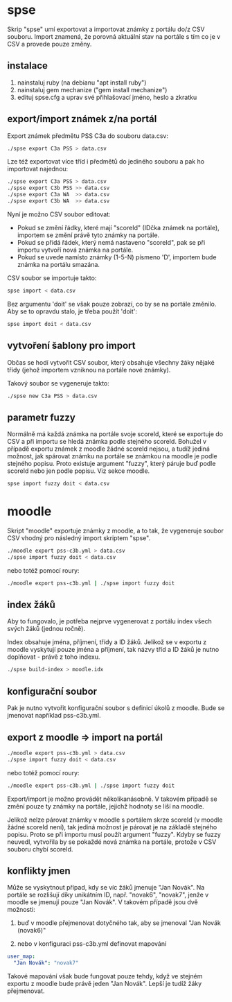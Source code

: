 # spse

Skrip "spse" umí exportovat a importovat známky z portálu do/z CSV souboru. Import znamená, že porovná aktuální stav na portále s tím co je v CSV a provede pouze změny.

## instalace

1. nainstaluj ruby (na debianu "apt install ruby")
2. nainstaluj gem mechanize ("gem install mechanize")
4. edituj spse.cfg a uprav své přihlašovací jméno, heslo a zkratku

## export/import známek z/na portál

Export známek předmětu PSS C3a do souboru data.csv:

```bash
./spse export C3a PSS > data.csv
```

Lze též exportovat více tříd i předmětů do jediného souboru a pak ho importovat najednou:

```bash
./spse export C3a PSS > data.csv
./spse export C3b PSS >> data.csv
./spse export C3a WA  >> data.csv
./spse export C3b WA  >> data.csv
```

Nyní je možno CSV soubor editovat:
  - Pokud se změní řádky, které mají "scoreId" (IDčka známek na portále), importem se změní právě tyto známky na portále.
  - Pokud se přidá řádek, který nemá nastaveno "scoreId", pak se při importu vytvoří nová známka na portále.
  - Pokud se uvede namísto známky (1-5-N) písmeno 'D', importem bude známka na portálu smazána.

CSV soubor se importuje takto:

```bash
spse import < data.csv
```

Bez argumentu 'doit' se však pouze zobrazí, co by se na portále změnilo. Aby se to opravdu stalo, je třeba použít 'doit':

```bash
spse import doit < data.csv
```

## vytvoření šablony pro import

Občas se hodí vytvořit CSV soubor, který obsahuje všechny žáky nějaké třídy (jehož importem vzniknou na portále nové známky).

Takový soubor se vygeneruje takto:

```bash
./spse new C3a PSS > data.csv
```

## parametr fuzzy

Normálně má každá známka na portále svoje scoreId, které se exportuje do CSV a při importu se hledá známka podle stejného scoreId.
Bohužel v případě exportu známek z moodle žádné scoreId nejsou, a tudíž jediná možnost, jak spárovat známku na portále se známkou na moodle je podle stejného popisu.
Proto existuje argument "fuzzy", který páruje buď podle scoreId nebo jen podle popisu. Viz sekce moodle.

```bash
spse import fuzzy doit < data.csv
```

# moodle

Skript "moodle" exportuje známky z moodle, a to tak, že vygeneruje soubor CSV vhodný pro následný import skriptem "spse".

```bash
./moodle export pss-c3b.yml > data.csv
./spse import fuzzy doit < data.csv
```

nebo totéž pomocí roury:

```bash
./moodle export pss-c3b.yml | ./spse import fuzzy doit
```

## index žáků

Aby to fungovalo, je potřeba nejprve vygenerovat z portálu index všech svých žáků (jednou ročně). 

Index obsahuje jména, příjmení, třídy a ID žáků. Jelikož se v exportu z moodle vyskytují pouze jména a příjmení, tak názvy tříd a ID žáků je nutno doplňovat - právě z toho indexu.

```bash
./spse build-index > moodle.idx
```

## konfigurační soubor

Pak je nutno vytvořit konfigurační soubor s definicí úkolů z moodle. Bude se jmenovat například pss-c3b.yml.

## export z moodle => import na portál

```bash
./moodle export pss-c3b.yml > data.csv
./spse import fuzzy doit < data.csv
```

nebo totéž pomocí roury:

```bash
./moodle export pss-c3b.yml | ./spse import fuzzy doit
```

Export/import je možno provádět několikanásobně. V takovém případě se změní pouze ty známky na portále, jejichž hodnoty se liší na moodle.

Jelikož nelze párovat známky v moodle s portálem skrze scoreId (v moodle žádné scoreId není), tak jediná možnost je párovat je na základě stejného popisu.
Proto se při importu musí použít argument "fuzzy". Kdyby se fuzzy neuvedl, vytvořila by se pokaždé nová známka na portále, protože v CSV souboru chybí scoreId.

## konflikty jmen

Může se vyskytnout případ, kdy se víc žáků jmenuje "Jan Novák". Na portále se rozlišují díky unikátním ID, např. "novak6", "novak7",
jenže v moodle se jmenují pouze "Jan Novák". V takovém případě jsou dvě možnosti:

1) buď v moodle přejmenovat dotyčného tak, aby se jmenoval "Jan Novák (novak6)"

2) nebo v konfiguraci pss-c3b.yml definovat mapování

```yaml
user_map:
  "Jan Novák": "novak7"
```

Takové mapování však bude fungovat pouze tehdy, když ve stejném exportu z moodle bude právě jeden "Jan Novák". Lepší je tudíž žáky přejmenovat.
